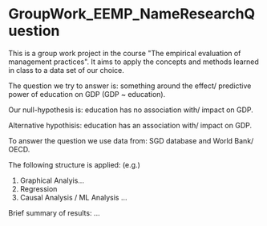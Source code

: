 # GroupWork_EEMP_NameResearchQuestion
This is a group work project in the course "The empirical evaluation of management practices".
It aims to apply the concepts and methods learned in class to a data set of our choice.

The question we try to answer is: something around the effect/ predictive power of education on GDP (GDP ~ education).

Our null-hypothesis is: education has no association with/ impact on GDP.

Alternative hypothisis: education has an association with/ impact on GDP.

To answer the question we use data from: SGD database and World Bank/ OECD.


The following structure is applied: (e.g.)
1. Graphical Analyis...
2. Regression
3. Causal Analysis / ML Analysis ...

Brief summary of results:
...
